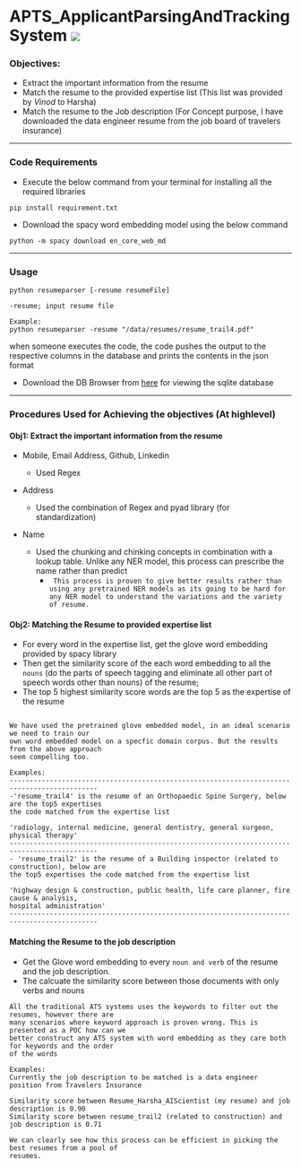 # APTS_ApplicantParsingAndTrackingSystem ![](https://img.shields.io/badge/Harsha-Karpurapu-brightgreen.svg?colorB=ff0000)

### Objectives: 
- Extract the important information from the resume
- Match the resume to the provided expertise list (This list was provided by *Vinod* to Harsha)
- Match the resume to the Job description (For Concept purpose, I have downloaded the data engineer resume from the job board of travelers insurance)

---

### Code Requirements
- Execute the below command from your terminal for installing all the required libraries

```
pip install requirement.txt
```
- Download the spacy word embedding model using the below command

```
python -m spacy download en_core_web_md
```

---

### Usage

```
python resumeparser [-resume resumeFile]

-resume; input resume file

Example: 
python resumeparser -resume "/data/resumes/resume_trail4.pdf"
```

when someone executes the code, the code pushes the output to the respective columns in the database and prints the contents in the json format

- Download the DB Browser from [here](https://sqlitebrowser.org/dl/) for viewing the sqlite database

---

### Procedures Used for Achieving the objectives (At highlevel)

#### Obj1: Extract the important information from the resume
- Mobile, Email Address, Github, Linkedin
  - Used Regex

- Address
  - Used the combination of Regex and pyad library (for standardization)

- Name
  - Used the chunking and chinking concepts in combination with a lookup table. Unlike any NER model, this process can prescribe the name rather than predict
    - ``` This process is proven to give better results rather than using any pretrained NER models as its going to be hard for any NER model to understand the variations and the variety of resume.``` 

#### Obj2: Matching the Resume to provided expertise list

- For every word in the expertise list, get the glove word embedding provided by spacy library
- Then get the similarity score of the each word embedding to all the `nouns` (do the parts of speech tagging and eliminate all other part of speech words  other than nouns) of the resume;
- The top 5 highest similarity score words are the top 5 as the expertise of the resume

```

We have used the pretrained glove embedded model, in an ideal scenario we need to train our 
own word embedded model on a specfic domain corpus. But the results from the above approach 
seem compelling too. 

Examples: 
--------------------------------------------------------------------------------------------
-'resume_trail4' is the resume of an Orthopaedic Spine Surgery, below are the top5 expertises 
the code matched from the expertise list

'radiology, internal medicine, general dentistry, general surgeon, physical therapy'
--------------------------------------------------------------------------------------------
- 'resume_trail2' is the resume of a Building inspector (related to construction), below are 
the top5 expertises the code matched from the expertise list

'highway design & construction, public health, life care planner, fire cause & analysis, 
hospital administration'
--------------------------------------------------------------------------------------------
```

#### Matching the Resume to the job description

- Get the Glove word embedding to every `noun and verb` of the resume and the job description. 
- The calcuate the similarity score between those documents with only verbs and nouns

```
All the traditional ATS systems uses the keywords to filter out the resumes, however there are 
many scenarios where keyword approach is proven wrong. This is presented as a POC how can we 
better construct any ATS system with word embedding as they care both for keywords and the order 
of the words

Examples:
Currently the job description to be matched is a data engineer position from Travelers Insurance

Similarity score between Resume_Harsha_AIScientist (my resume) and job description is 0.90
Similarity score between resume_trail2 (related to construction) and job description is 0.71

We can clearly see how this process can be efficient in picking the best resumes from a pool of 
resumes. 
```


